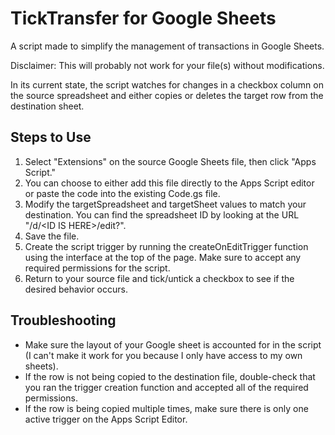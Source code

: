 # TickTransfer for Google Sheets
A script made to simplify the management of transactions in Google Sheets.

Disclaimer: This will probably not work for your file(s) without modifications. 

In its current state, the script watches for changes in a checkbox column on the source spreadsheet and either copies or deletes the target row from the destination sheet. 

## Steps to Use
1. Select "Extensions" on the source Google Sheets file, then click "Apps Script."
2. You can choose to either add this file directly to the Apps Script editor or paste the code into the existing Code.gs file.
3. Modify the targetSpreadsheet and targetSheet values to match your destination. You can find the spreadsheet ID by looking at the URL "/d/\<ID IS HERE\>/edit?"\.
4. Save the file.
5. Create the script trigger by running the createOnEditTrigger function using the interface at the top of the page. Make sure to accept any required permissions for the script.
6. Return to your source file and tick/untick a checkbox to see if the desired behavior occurs.

## Troubleshooting
- Make sure the layout of your Google sheet is accounted for in the script (I can't make it work for you because I only have access to my own sheets).
- If the row is not being copied to the destination file, double-check that you ran the trigger creation function and accepted all of the required permissions.
- If the row is being copied multiple times, make sure there is only one active trigger on the Apps Script Editor.
